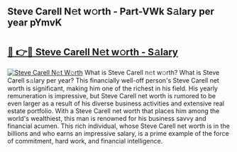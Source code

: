 ## Steve Carell N𝚎t w𝚘rth - Part-VWk S𝚊lary per year pYmvK

# <h2><a href="http://gc4ak6.nevu.top/?p=Steve+Carell">🔗 👉🔴 Steve Carell N𝚎t w𝚘rth - S𝚊lary</a></h2>

[![Steve Carell N𝚎t W𝚘rth](https://i.imgur.com/Oavwk0R.jpeg)](http://gc4ak6.nevu.top/?p=Steve+Carell)
What is Steve Carell n𝚎t w𝚘rth? What is Steve Carell s𝚊lary per year?
This financially well-off person's Steve Carell net worth is significant, making him one of the richest in his field. His yearly remuneration is impressive, but Steve Carell net worth is rumored to be even larger as a result of his diverse business activities and extensive real estate portfolio. With a Steve Carell net worth that places him among the world's wealthiest, this man is renowned for his business savvy and financial acumen. This rich individual, whose Steve Carell net worth is in the billions and who earns an impressive salary, is a prime example of the force of commitment, hard work, and financial intelligence.
